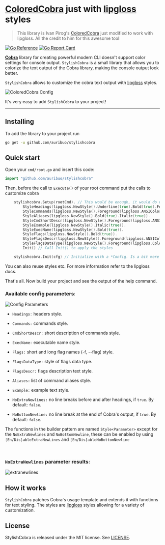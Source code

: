 # [ColoredCobra](https://github.com/ivanpirog/coloredcobra) just with [lipgloss](https://github.com/charmbracelet/lipgloss) styles

> This library is Ivan Pirog's [ColoredCobra](https://github.com/ivanpirog/coloredcobra) just modified to work with lipgloss. All the credit to him for this awesome tool

[![Go Reference](https://pkg.go.dev/badge/github.com/auribuo/stylishcobra.svg)](https://pkg.go.dev/github.com/auribuo/stylishcobra)
[![Go Report Card](https://goreportcard.com/badge/github.com/auribuo/stylishcobra)](https://goreportcard.com/report/github.com/auribuo/stylishcobra)

**[Cobra](https://github.com/spf13/cobra)** library for creating powerful modern CLI doesn't support color settings for console output. `StylishCobra` is a small library that allows you to colorize the text output of the Cobra library, making the console output look better.

`StylishCobra` allows to customize the cobra text output with [lipgloss](https://github.com/charmbracelet/lipgloss) styles.

![ColoredCobra Config](https://user-images.githubusercontent.com/8699212/159517387-a82eafa4-a0bb-4bc9-a05a-67b05e6ae15c.png)


It's very easy to add `StylishCobra` to your project!

---

## Installing

To add the library to your project run

```bash
go get -u github.com/auribuo/stylishcobra
```

## Quick start

Open your `cmd/root.go` and insert this code:

```go
import "github.com/auribuo/stylishcobra"
```

Then, before the call to `Execute()` of your root command put the calls to customize cobra

```go
	stylishcobra.Setup(rootCmd). // This would be enough, it would do nothing
		StyleHeadings(lipgloss.NewStyle().Underline(true).Bold(true).Foreground(lipgloss.ANSIColor(termenv.ANSICyan))).
		StyleCommands(lipgloss.NewStyle().Foreground(lipgloss.ANSIColor(termenv.ANSIYellow)).Bold(true)).
		StyleAliases(lipgloss.NewStyle().Bold(true).Italic(true)).
		StyleCmdShortDescr(lipgloss.NewStyle().Foreground(lipgloss.ANSIColor(termenv.ANSIBrightRed))).
		StyleExample(lipgloss.NewStyle().Italic(true)).
		StyleExecName(lipgloss.NewStyle().Bold(true)).
		StyleFlags(lipgloss.NewStyle().Bold(true)).
		StyleFlagsDescr(lipgloss.NewStyle().Foreground(lipgloss.ANSIColor(termenv.ANSIRed))).
		StyleFlagsDataType(lipgloss.NewStyle().Foreground(lipgloss.Color("#444444")).Italic(true)).
		Init() // Call Init() to apply the styles

    stylishcobra.Init(cfg) // Initialize with a *Config. Is a bit more tedious, bacuse lipgloss.NewStyle() returns no pointer but styles in the config are stored as pointers
```

You can also reuse styles etc. For more information refer to the lipgloss docs.

That's all. Now build your project and see the output of the help command.


### Available config parameters:

![Config Parameters](https://user-images.githubusercontent.com/8699212/159517553-7ef67fac-371b-4995-bebe-d702b6167fe1.png)

* `Headings:` headers style.

* `Commands:` commands style.

* `CmdShortDescr:` short description of commands style.

* `ExecName:` executable name style.

* `Flags:` short and long flag names (-f, --flag) style.

* `FlagsDataType:` style of flags data type.

* `FlagsDescr:` flags description text style.

* `Aliases:` list of command aliases style.

* `Example:` example text style.

* `NoExtraNewlines:` no line breaks before and after headings, if `true`. By default: `false`.

* `NoBottomNewline:` no line break at the end of Cobra's output, if `true`. By default: `false`.

The functions in the builder pattern are named `Style<Parameter>` except for the `NoExtraNewlines` and `NoBottomNewline`, these can be enabled by using `[En/Dis]ableExtraNewLines` and `[En/Dis]ableNoBottomNewline`

<br>

### `NoExtraNewlines` parameter results:

![extranewlines](https://user-images.githubusercontent.com/8699212/159517630-00855ffe-80df-4670-a054-e695f6c4fea7.png)


## How it works

`StylishCobra` patches Cobra's usage template and extends it with functions for text styling. The styles are [lipgloss](https://github.com/charmbracelet/lipgloss) styles allowing for a variety of customization.

## License

StylishCobra is released under the MIT license. See [LICENSE](https://github.com/auribuo/stylishcobra/blob/main/LICENSE).
